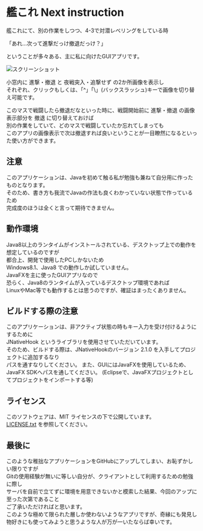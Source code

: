 # 艦これ Next instruction
艦これにて、別の作業をしつつ、4-3で対潜レベリングをしている時

「あれ…次って進撃だっけ撤退だっけ？」

ということが多々ある、主に私に向けたGUIアプリです。<br />

![スクリーンショット](kancollenextinstruction/blob/images/ss001.jpg)

小窓内に 進撃・撤退 と 夜戦突入・追撃せず の2か所画像を表示し<br />
それぞれ、クリックもしくは、「^」「\」(バックスラッシュ)キーで画像を切り替え可能です。

このマスで戦闘したら撤退だなといった時に、戦闘開始前に 進撃・撤退 の画像表示部分を 撤退 に切り替えておけば<br />
別の作業をしていて、どのマスで戦闘していたか忘れてしまっても<br />
このアプリの画像表示で次は撤退すれば良いということが一目瞭然になるといった使い方ができます。

## 注意
このアプリケーションは、Javaを初めて触る私が勉強も兼ねて自分用に作ったものとなります。<br />
そのため、書き方も我流でJavaの作法も良くわかっていない状態で作っているため<br />
完成度のほうは全くと言って期待できません。

## 動作環境
Java8以上のランタイムがインストールされている、デスクトップ上での動作を想定しているのですが<br />
都合上、開発で使用したPCしかないため<br />
Windows8.1、Java8 での動作しか試していません。<br />
JavaFXを主に使ったGUIアプリなので<br />
恐らく、Java8のランタイムが入っているデスクトップ環境であれば<br />
LinuxやMac等でも動作するとは思うのですが、確証はまったくありません。

## ビルドする際の注意
このアプリケーションは、非アクティブ状態の時もキー入力を受け付けるようにするために<br />
JNativeHook というライブラリを使用させていただいています。<br />
そのため、ビルドする際は、JNativeHookのバージョン 2.1.0 を入手してプロジェクトに追加するなり<br />
パスを通すなりしてください。
また、GUIにはJavaFXを使用しているため、JavaFX SDKへパスを通してください。
(Eclipseで、JavaFXプロジェクトとしてプロジェクトをインポートする等)

## ライセンス
このソフトウェアは、MIT ライセンスの下で公開しています。<br />
[LICENSE.txt](/LICENSE.txt) を参照してください。

## 最後に
このような稚拙なアプリケーションをGitHubにアップしてしまい、お恥ずかしい限りですが<br />
Gitの使用経験が無いに等しい自分が、クライアントとして利用するための勉強に際し<br />
サーバを自前で立てずに環境を用意できないかと模索した結果、今回のアップに至った次第であること<br />
ご了承いただければと思います。<br />
このような極めて限られた層しか使わないようなアプリですが、奇縁にも発見し<br />
物好きにも使ってみようと思うような人が万が一いたならば幸いです。